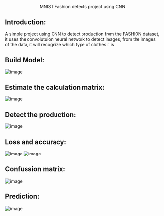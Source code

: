 <div align="center">MNIST Fashion detects project using CNN</div>

## Introduction:
A simple project using CNN to detect production from the FASHION dataset, it uses the convolutuion neural network to detect images, from the images of the data, it will recognize which type of clothes it is 

## Build Model:  
![image](https://github.com/dangminh214/MNIST-Fashion-Detection/assets/51837721/ec7175ca-72ec-4cf7-8a12-390896de5c38)

## Estimate the calculation matrix:
![image](https://github.com/dangminh214/MNIST-Fashion-Detection/assets/51837721/2d64e6ab-4d5d-4d94-b241-3527bfa0bcc6)

## Detect the production: 
![image](https://github.com/dangminh214/MNIST-Fashion-Detection/assets/51837721/72241018-46b2-4c4c-8c5a-7f45ff7606f4)

## Loss and accuracy:
![image](https://github.com/dangminh214/MNIST-Fashion-Detection/assets/51837721/6ed6b6de-ed36-4080-becd-b12146385f0e)
![image](https://github.com/dangminh214/MNIST-Fashion-Detection/assets/51837721/392f77ad-547f-4e3a-91b8-b2b443df18a7)

## Confussion matrix:
![image](https://github.com/dangminh214/MNIST-Fashion-Detection/assets/51837721/a6713306-ccc9-458b-a2f0-d207ddb2bfd9)

## Prediction:
![image](https://github.com/dangminh214/MNIST-Fashion-Detection/assets/51837721/a176d6f6-6eb8-4c12-bedb-111e49d64b4b)


